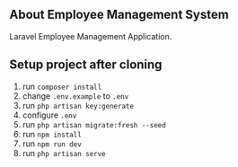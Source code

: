 ## About Employee Management System

Laravel Employee Management Application.

## Setup project after cloning

1. run `composer install`
2. change `.env.example` to `.env`
3. run `php artisan key:generate`
4. configure `.env`
5. run `php artisan migrate:fresh --seed`
6. run `npm install`
7. run `npm run dev`
8. run `php artisan serve`
